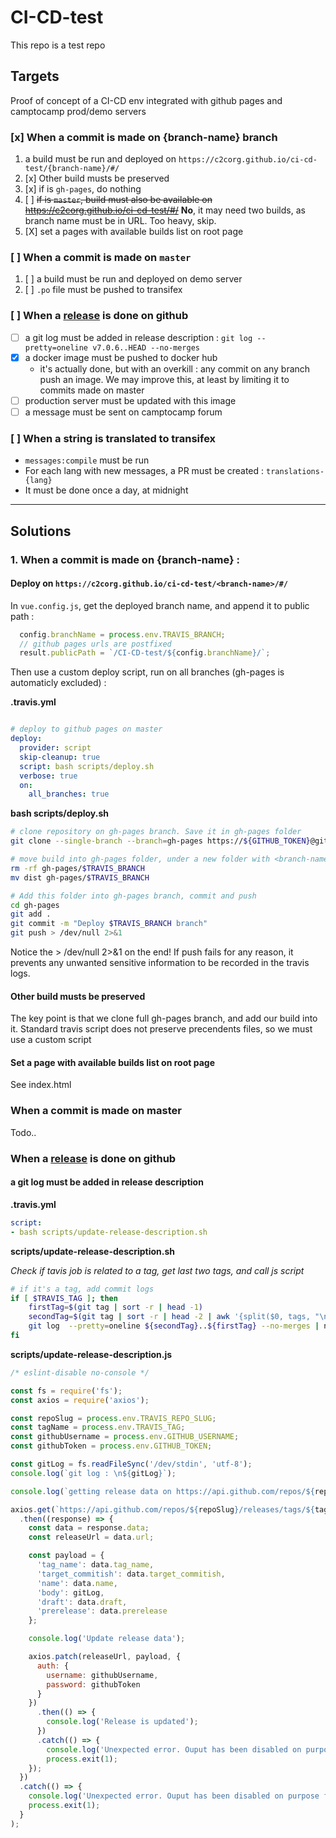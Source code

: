 # CI-CD-test
This repo is a test repo

## Targets

Proof of concept of a CI-CD env integrated with github pages and camptocamp prod/demo servers

### [x] When a commit is made on {branch-name} branch
  
1. a build must be run and deployed on `https://c2corg.github.io/ci-cd-test/{branch-name}/#/`
2. [x] Other build musts be preserved
3. [x] if <branch-name> is `gh-pages`, do nothing
4. [ ] <del>if <branch-name> is `master`, build must also be available on https://c2corg.github.io/ci-cd-test/#/</del> **No**, it may need two builds, as branch name must be in URL. Too heavy, skip. 
5. [X] set a pages with available builds list on root page
  
### [ ] When a commit is made on `master`

1. [ ] a build must be run and deployed on demo server
2. [ ] `.po` file must be pushed to transifex

### [ ] When a [release](https://github.com/c2corg/CI-CD-test/releases) is done on github

* [ ] a git log must be added in release description : `git log --pretty=oneline v7.0.6..HEAD --no-merges`
* [x] a docker image must be pushed to docker hub
  * it's actually done, but with an overkill : any commit on any branch push an image. We may improve this, at least by limiting it to commits made on master
* [ ] production server must be updated with this image
* [ ] a message must be sent on camptocamp forum

### [ ] When a string is translated to transifex

* `messages:compile` must be run
* For each lang with new messages, a PR must be created : `translations-{lang}`
* It must be done once a day, at midnight

----

## Solutions

### 1. When a commit is made on {branch-name} : 
  
#### Deploy on `https://c2corg.github.io/ci-cd-test/<branch-name>/#/`

In `vue.config.js`, get the deployed branch name, and append it to public path : 

```js
  config.branchName = process.env.TRAVIS_BRANCH;
  // github pages urls are postfixed
  result.publicPath = `/CI-CD-test/${config.branchName}/`;
```

Then use a custom deploy script, run on all branches (gh-pages is automaticly excluded) : 

**.travis.yml**
```yml

# deploy to github pages on master
deploy:
  provider: script
  skip-cleanup: true
  script: bash scripts/deploy.sh
  verbose: true
  on:
    all_branches: true
```

**bash scripts/deploy.sh**
```bash
# clone repository on gh-pages branch. Save it in gh-pages folder 
git clone --single-branch --branch=gh-pages https://${GITHUB_TOKEN}@github.com/${TRAVIS_REPO_SLUG}.git gh-pages

# move build into gh-pages folder, under a new folder with <branch-name> as name
rm -rf gh-pages/$TRAVIS_BRANCH
mv dist gh-pages/$TRAVIS_BRANCH

# Add this folder into gh-pages branch, commit and push
cd gh-pages
git add .
git commit -m "Deploy $TRAVIS_BRANCH branch"
git push > /dev/null 2>&1
```

Notice the > /dev/null 2>&1 on the end! If push fails for any reason,
it prevents any unwanted sensitive information to be recorded in the travis logs. 

#### Other build musts be preserved

The key point is that we clone full gh-pages branch, and add our build into it. Standard travis script does not preserve precendents files, so we must use a custom script

#### Set a page with available builds list on root page

See index.html

### When a commit is made on master

Todo..

### When a [release](https://github.com/c2corg/CI-CD-test/releases) is done on github

#### a git log must be added in release description

**.travis.yml**
```yml
script:
- bash scripts/update-release-description.sh
```

**scripts/update-release-description.sh**

*Check if tavis job is related to a tag, get last two tags, and call js script*

```bash
# if it's a tag, add commit logs
if [ $TRAVIS_TAG ]; then
    firstTag=$(git tag | sort -r | head -1)
    secondTag=$(git tag | sort -r | head -2 | awk '{split($0, tags, "\n")} END {print tags[1]}')
    git log  --pretty=oneline ${secondTag}..${firstTag} --no-merges | node scripts/update-release-description.js
fi
```

**scripts/update-release-description.js**

```js
/* eslint-disable no-console */

const fs = require('fs');
const axios = require('axios');

const repoSlug = process.env.TRAVIS_REPO_SLUG;
const tagName = process.env.TRAVIS_TAG;
const githubUsername = process.env.GITHUB_USERNAME;
const githubToken = process.env.GITHUB_TOKEN;

const gitLog = fs.readFileSync('/dev/stdin', 'utf-8');
console.log(`git log : \n${gitLog}`);

console.log(`getting release data on https://api.github.com/repos/${repoSlug}/releases/tags/${tagName}`);

axios.get(`https://api.github.com/repos/${repoSlug}/releases/tags/${tagName}`)
  .then((response) => {
    const data = response.data;
    const releaseUrl = data.url;

    const payload = {
      'tag_name': data.tag_name,
      'target_commitish': data.target_commitish,
      'name': data.name,
      'body': gitLog,
      'draft': data.draft,
      'prerelease': data.prerelease
    };

    console.log('Update release data');

    axios.patch(releaseUrl, payload, {
      auth: {
        username: githubUsername,
        password: githubToken
      }
    })
      .then(() => {
        console.log('Release is updated');
      })
      .catch(() => {
        console.log('Unexpected error. Ouput has been disabled on purpose for security reasons');
        process.exit(1);
    });
  })
  .catch(() => {
    console.log('Unexpected error. Ouput has been disabled on purpose for security reasons');
    process.exit(1);
  }
);
```
  
